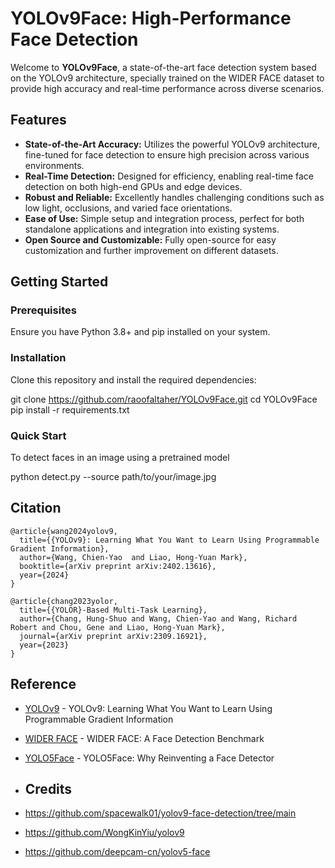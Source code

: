 # YOLOv9Face: High-Performance Face Detection

Welcome to **YOLOv9Face**, a state-of-the-art face detection system based on the YOLOv9 architecture, specially trained on the WIDER FACE dataset to provide high accuracy and real-time performance across diverse scenarios.

## Features

- **State-of-the-Art Accuracy:** Utilizes the powerful YOLOv9 architecture, fine-tuned for face detection to ensure high precision across various environments.
- **Real-Time Detection:** Designed for efficiency, enabling real-time face detection on both high-end GPUs and edge devices.
- **Robust and Reliable:** Excellently handles challenging conditions such as low light, occlusions, and varied face orientations.
- **Ease of Use:** Simple setup and integration process, perfect for both standalone applications and integration into existing systems.
- **Open Source and Customizable:** Fully open-source for easy customization and further improvement on different datasets.

## Getting Started

### Prerequisites

Ensure you have Python 3.8+ and pip installed on your system.

### Installation

Clone this repository and install the required dependencies:

git clone https://github.com/raoofaltaher/YOLOv9Face.git
cd YOLOv9Face
pip install -r requirements.txt


### Quick Start
To detect faces in an image using a pretrained model

python detect.py --source path/to/your/image.jpg

## Citation

```
@article{wang2024yolov9,
  title={{YOLOv9}: Learning What You Want to Learn Using Programmable Gradient Information},
  author={Wang, Chien-Yao  and Liao, Hong-Yuan Mark},
  booktitle={arXiv preprint arXiv:2402.13616},
  year={2024}
}
```

```
@article{chang2023yolor,
  title={{YOLOR}-Based Multi-Task Learning},
  author={Chang, Hung-Shuo and Wang, Chien-Yao and Wang, Richard Robert and Chou, Gene and Liao, Hong-Yuan Mark},
  journal={arXiv preprint arXiv:2309.16921},
  year={2023}
}
```

## Reference
* [YOLOv9](https://github.com/WongKinYiu/yolov9) - YOLOv9: Learning What You Want to Learn Using Programmable Gradient Information
* [WIDER FACE](http://shuoyang1213.me/WIDERFACE) - WIDER FACE: A Face Detection Benchmark
* [YOLO5Face](https://github.com/deepcam-cn/yolov5-face) - YOLO5Face: Why Reinventing a Face Detector



* ## Credits
* https://github.com/spacewalk01/yolov9-face-detection/tree/main
* https://github.com/WongKinYiu/yolov9
* https://github.com/deepcam-cn/yolov5-face

